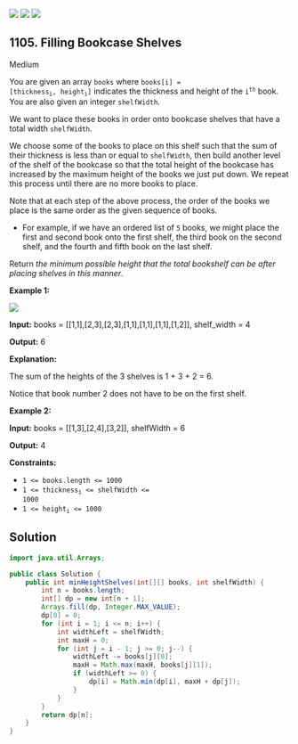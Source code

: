 [![](https://img.shields.io/github/stars/javadev/LeetCode-in-Java?label=Stars&style=flat-square)](https://github.com/javadev/LeetCode-in-Java)
[![](https://img.shields.io/github/forks/javadev/LeetCode-in-Java?label=Fork%20me%20on%20GitHub%20&style=flat-square)](https://github.com/javadev/LeetCode-in-Java/fork)
[![](https://img.shields.io/badge/-LeetCode%20in%20Kotlin-blue?style=flat-square)](https://github.com/javadev/LeetCode-in-Kotlin)

## 1105\. Filling Bookcase Shelves

Medium

You are given an array `books` where <code>books[i] = [thickness<sub>i</sub>, height<sub>i</sub>]</code> indicates the thickness and height of the <code>i<sup>th</sup></code> book. You are also given an integer `shelfWidth`.

We want to place these books in order onto bookcase shelves that have a total width `shelfWidth`.

We choose some of the books to place on this shelf such that the sum of their thickness is less than or equal to `shelfWidth`, then build another level of the shelf of the bookcase so that the total height of the bookcase has increased by the maximum height of the books we just put down. We repeat this process until there are no more books to place.

Note that at each step of the above process, the order of the books we place is the same order as the given sequence of books.

*   For example, if we have an ordered list of `5` books, we might place the first and second book onto the first shelf, the third book on the second shelf, and the fourth and fifth book on the last shelf.

Return _the minimum possible height that the total bookshelf can be after placing shelves in this manner_.

**Example 1:**

![](https://assets.leetcode.com/uploads/2019/06/24/shelves.png)

**Input:** books = \[\[1,1],[2,3],[2,3],[1,1],[1,1],[1,1],[1,2]], shelf\_width = 4

**Output:** 6

**Explanation:** 

The sum of the heights of the 3 shelves is 1 + 3 + 2 = 6. 

Notice that book number 2 does not have to be on the first shelf.

**Example 2:**

**Input:** books = \[\[1,3],[2,4],[3,2]], shelfWidth = 6

**Output:** 4

**Constraints:**

*   `1 <= books.length <= 1000`
*   <code>1 <= thickness<sub>i</sub> <= shelfWidth <= 1000</code>
*   <code>1 <= height<sub>i</sub> <= 1000</code>

## Solution

```java
import java.util.Arrays;

public class Solution {
    public int minHeightShelves(int[][] books, int shelfWidth) {
        int n = books.length;
        int[] dp = new int[n + 1];
        Arrays.fill(dp, Integer.MAX_VALUE);
        dp[0] = 0;
        for (int i = 1; i <= n; i++) {
            int widthLeft = shelfWidth;
            int maxH = 0;
            for (int j = i - 1; j >= 0; j--) {
                widthLeft -= books[j][0];
                maxH = Math.max(maxH, books[j][1]);
                if (widthLeft >= 0) {
                    dp[i] = Math.min(dp[i], maxH + dp[j]);
                }
            }
        }
        return dp[n];
    }
}
```